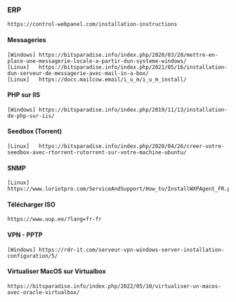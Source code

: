 ### ERP
```
https://control-webpanel.com/installation-instructions
```

#### Messageries
```
[Windows] https://bitsparadise.info/index.php/2020/03/28/mettre-en-place-une-messagerie-locale-a-partir-dun-systeme-windows/
[Linux]   https://bitsparadise.info/index.php/2021/05/16/installation-dun-serveur-de-messagerie-avec-mail-in-a-box/
[Linux]   https://docs.mailcow.email/i_u_m/i_u_m_install/
```

#### PHP sur IIS
```
[Windows] https://bitsparadise.info/index.php/2019/11/13/installation-de-php-sur-iis/
```

#### Seedbox (Torrent)
```
[Linux]   https://bitsparadise.info/index.php/2020/04/26/creer-votre-seedbox-avec-rtorrent-rutorrent-sur-votre-machine-ubuntu/
```

#### SNMP
```
[Linux]   https://www.loriotpro.com/ServiceAndSupport/How_to/InstallWXPAgent_FR.php
```


#### Télécharger ISO
```
https://www.uup.ee/?lang=fr-fr
```

#### VPN - PPTP
```
[Windows] https://rdr-it.com/serveur-vpn-windows-server-installation-configuration/5/
```

#### Virtualiser MacOS sur Virtualbox
```
https://bitsparadise.info/index.php/2022/05/10/virtualiser-un-macos-avec-oracle-virtualbox/
```
